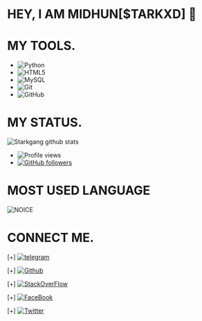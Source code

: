 # HEY, I AM MIDHUN[$TARKXD]  👋
# MY TOOLS.
- ![Python](https://img.shields.io/badge/-Python-black?logo=Python&style=social)&nbsp;&nbsp;
- ![HTML5](https://img.shields.io/badge/-HTML5-black?logo=html5&style=social)&nbsp;&nbsp;
- ![MySQL](https://img.shields.io/badge/-MySQL-black?logo=mysql&style=social)&nbsp;&nbsp;
- ![Git](https://img.shields.io/badge/-Git-black?logo=git&style=social)&nbsp;&nbsp;
- ![GitHub](https://img.shields.io/badge/-GitHub-black?logo=github&style=social)&nbsp;&nbsp;

# MY STATUS.
![Starkgang github stats](https://github-readme-stats.vercel.app/api?username=starkgang&show_icons=true&theme=midnight-purple)
- ![Profile views](https://gpvc.arturio.dev/Starkgang)
- [![GitHub followers](https://img.shields.io/github/followers/starkgang.svg?style=social&label=Follow&maxAge=2592000)](https://github.com/Starkgang?tab=followers)
# MOST USED LANGUAGE
![NOICE](https://github-readme-stats.vercel.app/api/top-langs/?username=Starkgang&theme=blue-green)

# CONNECT ME.
[+]  [![telegram](https://aleen42.github.io/badges/src/telegram.svg)](https://t.me/serenassistantbot)

[+]  [![Github](https://aleen42.github.io/badges/src/github.svg)](https://github.com/StarkGang)

[+]  [![StackOverFlow](https://aleen42.github.io/badges/src/stackoverflow.svg)](https://stackoverflow.com/users/14344037/starkgang)

[+]  [![FaceBook](https://aleen42.github.io/badges/src/facebook.svg)](https://www.facebook.com/StarkgangInc)

[+]  [![Twitter](https://aleen42.github.io/badges/src/twitter.svg)](https://twitter.com/StarkgangInc/)
